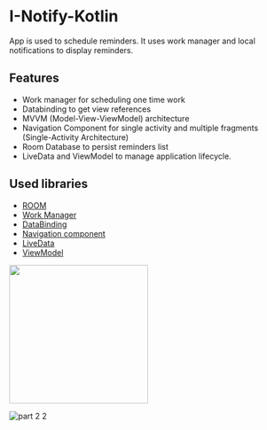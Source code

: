 # I-Notify-Kotlin

App is used to schedule reminders. It uses work manager and local notifications to display reminders.

##  Features

 - Work manager for scheduling one time work
 - Databinding to get view references
 - MVVM (Model-View-ViewModel) architecture
 - Navigation Component for single activity and multiple fragments (Single-Activity Architecture)
 - Room Database to persist reminders list
 - LiveData and ViewModel to manage application lifecycle.

## Used libraries

 - [ROOM](https://developer.android.com/jetpack/androidx/releases/room "ROOM Android Dev Docs")
 - [Work Manager](https://developer.android.com/topic/libraries/architecture/workmanager "Work manager Android Dev Docs")
 - [DataBinding](https://developer.android.com/topic/libraries/data-binding "DataBinding Android Dev Docs")
 - [Navigation component](https://developer.android.com/guide/navigation  "Navigation component Android Dev Docs")
 - [LiveData](https://developer.android.com/topic/libraries/architecture/livedata  "LiveData Android Dev Docs ")
 - [ViewModel](https://developer.android.com/topic/libraries/architecture/viewmodel "ViewModel Android Dev Docs")


<img src="https://user-images.githubusercontent.com/48495111/153576365-3a1b2fec-adec-46dc-9d16-6380830e0e3a.gif" width="250" height="250"/>

![part 2 2](https://user-images.githubusercontent.com/48495111/153576365-3a1b2fec-adec-46dc-9d16-6380830e0e3a.gif)
